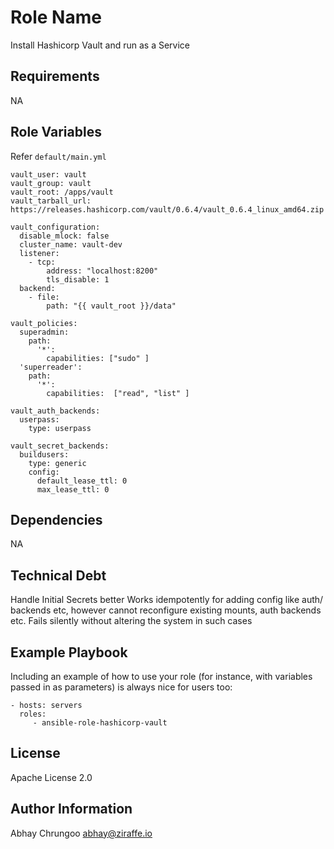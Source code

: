 Role Name
=========

Install Hashicorp Vault and run as a Service

Requirements
------------

NA

Role Variables
--------------

Refer `default/main.yml`
```
vault_user: vault
vault_group: vault
vault_root: /apps/vault
vault_tarball_url: https://releases.hashicorp.com/vault/0.6.4/vault_0.6.4_linux_amd64.zip

vault_configuration:
  disable_mlock: false
  cluster_name: vault-dev
  listener: 
    - tcp:
        address: "localhost:8200"
        tls_disable: 1
  backend:
    - file:
        path: "{{ vault_root }}/data"    

vault_policies:
  superadmin: 
    path: 
      '*': 
        capabilities: ["sudo" ]  
  'superreader': 
    path: 
      '*':
        capabilities:  ["read", "list" ]

vault_auth_backends:
  userpass: 
    type: userpass

vault_secret_backends:
  buildusers:
    type: generic
    config: 
      default_lease_ttl: 0
      max_lease_ttl: 0

```

Dependencies
------------

NA

Technical Debt
------------

Handle Initial Secrets better
Works idempotently for adding config like auth/ backends etc, however cannot reconfigure  existing mounts, auth backends etc. Fails silently without altering the system in such cases

Example Playbook
----------------

Including an example of how to use your role (for instance, with variables passed in as parameters) is always nice for users too:

    - hosts: servers
      roles:
         - ansible-role-hashicorp-vault

License
-------

Apache License 2.0

Author Information
------------------

Abhay Chrungoo <abhay@ziraffe.io> 